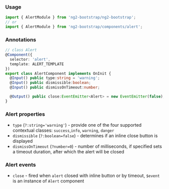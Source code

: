 ### Usage
```typescript
import { AlertModule } from 'ng2-bootstrap/ng2-bootstrap';
// or
import { AlertModule } from 'ng2-bootstrap/components/alert';
```

### Annotations
```typescript
// class Alert
@Component({
  selector: 'alert',
  template: ALERT_TEMPLATE
})
export class AlertComponent implements OnInit {
  @Input() public type:string = 'warning';
  @Input() public dismissible:boolean;
  @Input() public dismissOnTimeout:number;

  @Output() public close:EventEmitter<Alert> = new EventEmitter(false);
}
```

### Alert properties
- `type` (`?:string='warning'`) - provide one of the four supported contextual classes:
`success`,`info`, `warning`, `danger`
- `dismissible` (`?:boolean=false`) - determines if an inline close button is displayed
- `dismissOnTimeout` (`?number=0`) - number of milliseconds, if specified sets a timeout duration, after which the alert will be closed

### Alert events
- `close` - fired when `alert` closed with inline button or by timeout, `$event` is an instance of `Alert` component
